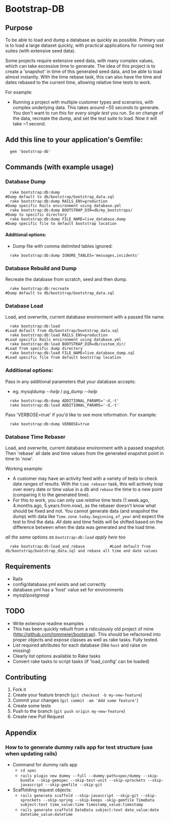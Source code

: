 # Bootstrap-DB

## Purpose

To be able to load and dump a database as quickly as possible.
Primary use is to load a large dataset quickly, with practical applications for running
test suites (with extensive seed data).

Some projects require extensive seed data, with many complex values, which can take excessive time to generate. The idea of this project is to create a 'snapshot' in time of this generated seed data, and be able to load almost instantly. With the time rebase task, this can also have the time and dates rebased to the current time, allowing relative time tests to work.

For example:
 * Running a project with multiple customer types and scenarios, with complex underlying data. This takes around ~55 seconds to generate. You don't want to run this for *every single test* you run. So on change of the data, recreate the dump, and set the test suite to load. Now it will take ~1 second.

## Add this line to your application's Gemfile:

```
  gem 'bootstrap-db'
```

## Commands (with example usage)

### Database Dump

```
  rake bootstrap:db:dump                                          #Dump default to db/bootstrap/bootstrap_data.sql
  rake bootstrap:db:dump RAILS_ENV=production                     #Dump specific Rails environment using database.yml
  rake bootstrap:db:dump BOOTSTRAP_DIR=db/my_bootstraps/          #Dump to specific directory
  rake bootstrap:db:dump FILE_NAME=live_database.dump             #Dump specific file to default bootstrap location
```

#### Additional options:

  * Dump file with comma delimited tables ignored:
```
  rake bootstrap:db:dump IGNORE_TABLES='messages,incidents'
```

### Database Rebuild and Dump

Recreate the database from scratch, seed and then dump.

```
  rake bootstrap:db:recreate                                      #Dump default to db/bootstrap/bootstrap_data.sql
```

### Database Load

Load, and overwrite, current database environment with a passed file name.

```
  rake bootstrap:db:load                                          #Load default from db/bootstrap/bootstrap_data.sql
  rake bootstrap:db:load RAILS_ENV=production                     #Load specific Rails environment using database.yml
  rake bootstrap:db:load BOOTSTRAP_DIR=db/custom_dir/             #Load from specific dump directory
  rake bootstrap:db:load FILE_NAME=live_database_dump.sql         #Load specific file from default bootstrap location
```

### Additional options:

Pass in any additional parameters that your database accepts:
  * eg. mysqldump *--help* / pg_dump *--help*

```
  rake bootstrap:db:dump ADDITIONAL_PARAMS='-d,-t'
  rake bootstrap:db:load ADDITIONAL_PARAMS='-d,-t'
```

Pass 'VERBOSE=true' if you'd like to see more information. For example:

```
  rake bootstrap:db:dump VERBOSE=true
```

### Database Time Rebaser

Load, and overwrite, current database environment with a passed snapshot. Then 'rebase' all date and time values from the generated snapshot point in time to 'now'.

Working example:
 * A customer may have an activity feed with a variety of tests to check date ranges of results. With the `time rebaser` task, this will actively loop over every date or time value in a db and `rebase` the time to a new point (comparing it to the generated time).
 * For this to work, you can only use *relative* time tests (1.week.ago, 4.months.ago, 5.years.from.now), as the rebaser doesn't know what should be fixed and not. You cannot generate data (and snapshot the dump) with data like `Time.zone.today.beginning_of_year` and expect the test to find the data. *All* date and time fields will be shifted based on the difference between when the data was generated and the load time.


*all the same options as `bootstrap:db:load` apply here too*
```
  rake bootstrap:db:load_and_rebase           #Load default from db/bootstrap/bootstrap_data.sql and rebase all time and date values
```

## Requirements

 * Rails
 * config/database.yml exists and set correctly
 * database.yml has a 'host' value set for environments
 * mysql/postgresql


## TODO
  * Write extensive readme examples
  * This has been quickly rebuilt from a ridiculously old project of mine (http://github.com/tommeier/bootstrap). This should be refactored into proper objects and expose classes as well as rake tasks. Fully tested.
  * List required attributes for each database (like `host` and raise on missing)
  * Clearly list options available to Rake tasks
  * Convert rake tasks to script tasks (if 'load_config' can be loaded)

## Contributing

1. Fork it
2. Create your feature branch (`git checkout -b my-new-feature`)
3. Commit your changes (`git commit -am 'Add some feature'`)
4. Create some tests
5. Push to the branch (`git push origin my-new-feature`)
6. Create new Pull Request



## Appendix

### How to to generate dummy rails app for test structure (use when updating rails)

  * Command for dummy rails app
    * `cd spec`
    * `rails plugin new dummy --full --dummy-path=spec/dummy --skip-bundle --skip-gemspec --skip-test-unit --skip-sprockets --skip-javascript --skip-gemfile --skip-git`
  * Scaffolding request objects:
    * `rails generate scaffold --skip-javascript --skip-git --skip-sprockets --skip-spring --skip-keeps -skip-gemfile TimeData subject:text time_value:time timestamp_value:timestamp`
    * `rails generate scaffold DateData subject:text date_value:date datetime_value:datetime`


